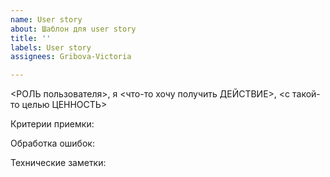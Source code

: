 ```yaml
---
name: User story
about: Шаблон для user story
title: ''
labels: User story
assignees: Gribova-Victoria

---
```


<РОЛЬ пользователя>, я <что-то хочу получить ДЕЙСТВИЕ>, <с такой-то целью ЦЕННОСТЬ>

Критерии приемки:

Обработка ошибок:

Технические заметки:
